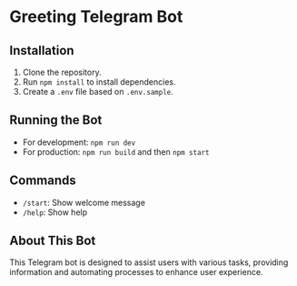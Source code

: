 # Greeting Telegram Bot

## Installation

1. Clone the repository.
2. Run `npm install` to install dependencies.
3. Create a `.env` file based on `.env.sample`.

## Running the Bot

- For development: `npm run dev`
- For production: `npm run build` and then `npm start`

## Commands

- `/start`: Show welcome message
- `/help`: Show help


## About This Bot
This Telegram bot is designed to assist users with various tasks, providing information and automating processes to enhance user experience.